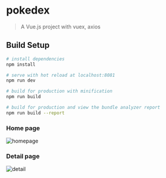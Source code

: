 # pokedex

> A Vue.js project with vuex, axios 

## Build Setup

``` bash
# install dependencies
npm install

# serve with hot reload at localhost:8081
npm run dev

# build for production with minification
npm run build

# build for production and view the bundle analyzer report
npm run build --report
```
### Home page

![homepage](https://user-images.githubusercontent.com/35485655/61884539-9ed6b500-af26-11e9-83f0-0e17287f9923.png)
### Detail page

![detail](https://user-images.githubusercontent.com/35485655/61884540-9ed6b500-af26-11e9-9f79-bdffd90af356.png)
